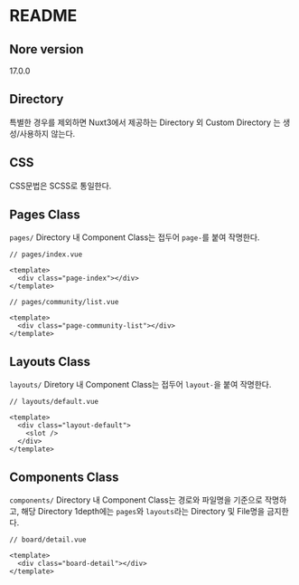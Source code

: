 # README

## Nore version

17.0.0

## Directory

특별한 경우를 제외하면 Nuxt3에서 제공하는 Directory 외 Custom Directory 는 생성/사용하지 않는다.

## CSS

CSS문법은 SCSS로 통일한다.

## Pages Class

`pages/` Directory 내 Component Class는 접두어 `page-`를 붙여 작명한다.

```
// pages/index.vue

<template>
  <div class="page-index"></div>
</template>

// pages/community/list.vue

<template>
  <div class="page-community-list"></div>
</template>
```

## Layouts Class

`layouts/` Diretory 내 Component Class는 접두어 `layout-`을 붙여 작명한다.

```
// layouts/default.vue

<template>
  <div class="layout-default">
    <slot />
  </div>
</template>
```

## Components Class

`components/` Directory 내 Component Class는 경로와 파일명을 기준으로 작명하고, 해당 Directory 1depth에는 `pages`와 `layouts`라는 Directory 및 File명을 금지한다.

```
// board/detail.vue

<template>
  <div class="board-detail"></div>
</template>
```